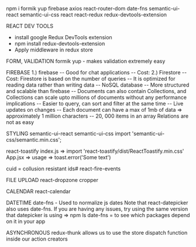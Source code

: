 npm i formik yup firebase axios react-router-dom date-fns semantic-ui-react semantic-ui-css react react-redux redux-devtools-extension


REACT DEV TOOLS
- install google Redux DevTools extension
- npm install redux-devtools-extension
- Apply middleware in redux store


FORM, VALIDATION
formik
yup - makes validation extremely easy

FIREBASE
1.) firebase
    -- Good for chat applications
    -- Cost: 
2.) Firestore
    -- Cost: Firestore is based on the number of queries
    -- It is optimized for reading data rather than writing data
    -- NoSQL database
    -- More structured and scalable than firebase
    -- Documents can also contain Collections, and Collections can scale upto millions of documents without any performance implications
    -- Easier to query, can sort and filter at the same time
    -- Live updates on changes
    -- Each document can have a max of 1mb of data => approximately 1 million characters
    -- 20, 000 items in an array
    Relations are not as easy

STYLING
semantic-ui-react 
semantic-ui-css
import 'semantic-ui-css/semantic.min.css';

react-toastify
index.js => import 'react-toastify/dist/ReactToastify.min.css'
App.jsx => <ToastContainer position="bottom-right" hideProgressBar />
usage => toast.error('Some text')

cuid = collusion resistant ids# react-fire-events


FILE UPLOAD
react-dropzone
cropper


CALENDAR
react-calendar

DATETIME
date-fns - Used to normalize js dates
Note that react-datepicker also uses date-fns. If you are having any issues, try using the same version that datepicker is using => npm ls date-fns = to see which packages depend on it in your app


ASYNCHRONOUS
redux-thunk allows us to use the store dispatch function inside our action creators
